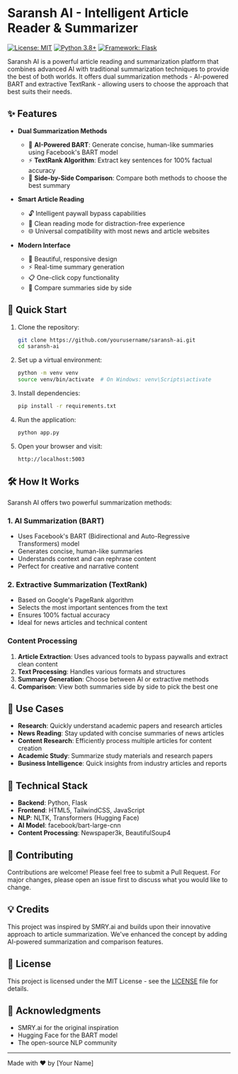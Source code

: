 # Saransh AI - Intelligent Article Reader & Summarizer

[![License: MIT](https://img.shields.io/badge/License-MIT-yellow.svg)](https://opensource.org/licenses/MIT)
[![Python 3.8+](https://img.shields.io/badge/python-3.8+-blue.svg)](https://www.python.org/downloads/)
[![Framework: Flask](https://img.shields.io/badge/framework-Flask-lightgrey.svg)](https://flask.palletsprojects.com/)

Saransh AI is a powerful article reading and summarization platform that combines advanced AI with traditional summarization techniques to provide the best of both worlds. It offers dual summarization methods - AI-powered BART and extractive TextRank - allowing users to choose the approach that best suits their needs.

## ✨ Features

- **Dual Summarization Methods**
  - 🤖 **AI-Powered BART**: Generate concise, human-like summaries using Facebook's BART model
  - ⚡ **TextRank Algorithm**: Extract key sentences for 100% factual accuracy
  - 🔄 **Side-by-Side Comparison**: Compare both methods to choose the best summary

- **Smart Article Reading**
  - 🔓 Intelligent paywall bypass capabilities
  - 📱 Clean reading mode for distraction-free experience
  - 🌐 Universal compatibility with most news and article websites

- **Modern Interface**
  - 🎨 Beautiful, responsive design
  - ⚡ Real-time summary generation
  - 📋 One-click copy functionality
  - 🔄 Compare summaries side by side

## 🚀 Quick Start

1. Clone the repository:
   ```bash
   git clone https://github.com/yourusername/saransh-ai.git
   cd saransh-ai
   ```

2. Set up a virtual environment:
   ```bash
   python -m venv venv
   source venv/bin/activate  # On Windows: venv\Scripts\activate
   ```

3. Install dependencies:
   ```bash
   pip install -r requirements.txt
   ```

4. Run the application:
   ```bash
   python app.py
   ```

5. Open your browser and visit:
   ```
   http://localhost:5003
   ```

## 🛠️ How It Works

Saransh AI offers two powerful summarization methods:

### 1. AI Summarization (BART)
- Uses Facebook's BART (Bidirectional and Auto-Regressive Transformers) model
- Generates concise, human-like summaries
- Understands context and can rephrase content
- Perfect for creative and narrative content

### 2. Extractive Summarization (TextRank)
- Based on Google's PageRank algorithm
- Selects the most important sentences from the text
- Ensures 100% factual accuracy
- Ideal for news articles and technical content

### Content Processing
1. **Article Extraction**: Uses advanced tools to bypass paywalls and extract clean content
2. **Text Processing**: Handles various formats and structures
3. **Summary Generation**: Choose between AI or extractive methods
4. **Comparison**: View both summaries side by side to pick the best one

## 🎯 Use Cases

- **Research**: Quickly understand academic papers and research articles
- **News Reading**: Stay updated with concise summaries of news articles
- **Content Research**: Efficiently process multiple articles for content creation
- **Academic Study**: Summarize study materials and research papers
- **Business Intelligence**: Quick insights from industry articles and reports

## 🔧 Technical Stack

- **Backend**: Python, Flask
- **Frontend**: HTML5, TailwindCSS, JavaScript
- **NLP**: NLTK, Transformers (Hugging Face)
- **AI Model**: facebook/bart-large-cnn
- **Content Processing**: Newspaper3k, BeautifulSoup4

## 🤝 Contributing

Contributions are welcome! Please feel free to submit a Pull Request. For major changes, please open an issue first to discuss what you would like to change.

## 💡 Credits

This project was inspired by SMRY.ai and builds upon their innovative approach to article summarization. We've enhanced the concept by adding AI-powered summarization and comparison features.

## 📄 License

This project is licensed under the MIT License - see the [LICENSE](LICENSE) file for details.

## 🙏 Acknowledgments

- SMRY.ai for the original inspiration
- Hugging Face for the BART model
- The open-source NLP community

---

Made with ❤️ by [Your Name] 